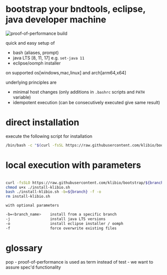 # bootstrap your bndtools, eclipse, java developer machine

![proof-of-performance build](https://github.com/klibio/bootstrap/actions/workflows/pop.yml/badge.svg)

quick and easy setup of 

* bash (aliases, prompt)
* java LTS [8, 11, 17] e.g. `set-java 11`
* eclipse/oomph installer 

on supported os[windows,mac,linux] and arch[arm64,x64]

underlying principles are
* minimal host changes (only additions in `.bashrc` scripts and `PATH` variable)
* idempotent execution (can be consecutively executed give same result)

# direct installation
execute the following script for installation
```bash
/bin/bash -c "$(curl -fsSL https://raw.githubusercontent.com/klibio/bootstrap/main/install-klibio.sh)" bash -j -o
```

# local execution with parameters
```bash

curl -fsSLO https://raw.githubusercontent.com/klibio/bootstrap/${branch}/install-klibio.sh
chmod u+x ./install-klibio.sh
bash ./install-klibio.sh -b=${branch} -f -o
rm install-klibio.sh

with optional parameters

-b=<branch_name>    install from a specific branch
-j                  install java LTS versions
-o                  install eclipse installer / oomph
-f                  force overwrite existing files
```

# glossary

pop - proof-of-performance is used as term instead of test - we want to assure spec'd functionality
